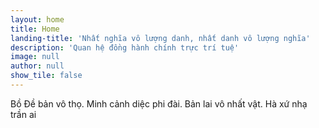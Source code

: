```yaml
---
layout: home
title: Home
landing-title: 'Nhất nghĩa vô lượng danh, nhất danh vô lượng nghĩa'
description: 'Quan hệ đồng hành chính trực trí tuệ'
image: null
author: null
show_tile: false
---
```


Bồ Đề bản vô thọ. Minh cảnh diệc phi đài. Bản lai vô nhất vật. Hà xứ nhạ trần ai
